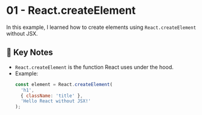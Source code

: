 # 01 - React.createElement

In this example, I learned how to create elements using `React.createElement` without JSX.

## 📘 Key Notes
- `React.createElement` is the function React uses under the hood.
- Example:
  ```js
  const element = React.createElement(
    'h1',
    { className: 'title' },
    'Hello React without JSX!'
  );

